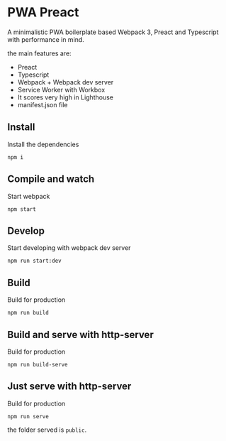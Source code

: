 # PWA Preact
A minimalistic PWA boilerplate based Webpack 3, Preact and Typescript with performance in mind.

the main features are:
-   Preact
-   Typescript
-   Webpack + Webpack dev server
-   Service Worker with Workbox
-   It scores very high in Lighthouse
-   manifest.json file

## Install
Install the dependencies

    npm i

## Compile and watch
Start webpack

    npm start

## Develop
Start developing with webpack dev server

    npm run start:dev

## Build
Build for production

    npm run build

## Build and serve with http-server
Build for production

    npm run build-serve

 ## Just serve with http-server
Build for production

    npm run serve

the folder served is `public`.